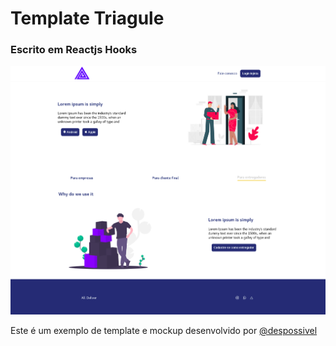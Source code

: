 # Template Triagule 
### Escrito em Reactjs Hooks

![Mockup](./public/mockup.png)

Este é um exemplo de template e mockup desenvolvido por [@despossivel](https://www.linkedin.com/in/despossivel/)
